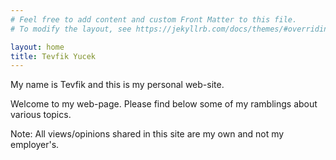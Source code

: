 ```yaml
---
# Feel free to add content and custom Front Matter to this file.
# To modify the layout, see https://jekyllrb.com/docs/themes/#overriding-theme-defaults

layout: home
title: Tevfik Yucek
---
```



My name is Tevfik and this is my personal web-site.

Welcome to my web-page. Please find below some of my ramblings about various topics.

Note: All views/opinions shared in this site are my own and not my employer's.
